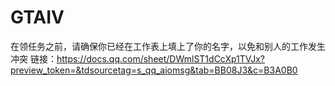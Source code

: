 # GTAIV
在领任务之前，请确保你已经在工作表上填上了你的名字，以免和别人的工作发生冲突
链接：https://docs.qq.com/sheet/DWmlST1dCcXp1TVJx?preview_token=&tdsourcetag=s_qq_aiomsg&tab=BB08J3&c=B3A0B0
